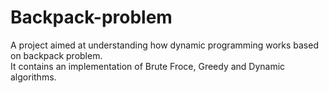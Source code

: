 # Backpack-problem
A project aimed at understanding how dynamic programming works based on backpack problem.  
It contains an implementation of Brute Froce, Greedy and Dynamic algorithms.
